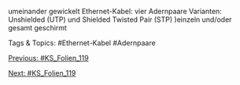 umeinander gewickelt
Ethernet-Kabel: vier Adernpaare
Varianten: Unshielded (UTP)
und Shielded Twisted Pair (STP)
)einzeln und/oder gesamt geschirmt

   Tags & Topics:
   #Ethernet-Kabel
   #Adernpaare

[Previous: #KS_Folien_119](KS_Folien_119.md)

[Next: #KS_Folien_119](KS_Folien_119.md)